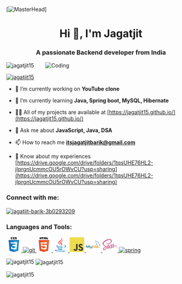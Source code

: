 [![MasterHead](https://semidotinfotech.com/web/images/frontend_banner.jpg)]
<h1 align="center">Hi 👋, I'm Jagatjit</h1>
<h3 align="center">A passionate Backend developer from India</h3>
<img align="right" alt="Coding" width="400" src="https://i.pinimg.com/originals/ff/36/4a/ff364a46478a5b0131152638168a0a10.gif">

<p align="left"> <img src="https://komarev.com/ghpvc/?username=jagatjit15&label=Profile%20views&color=0e75b6&style=flat" alt="jagatjit15" /> </p>

<p align="left"> <a href="https://github.com/ryo-ma/github-profile-trophy"><img src="https://github-profile-trophy.vercel.app/?username=jagatjit15" alt="jagatjit15" /></a> </p>

- 🔭 I’m currently working on **YouTube clone**

- 🌱 I’m currently learning **Java, Spring boot, MySQL, Hibernate**

- 👨‍💻 All of my projects are available at [https://jagatjit15.github.io/](https://jagatjit15.github.io/)

- 💬 Ask me about **JavaScript, Java, DSA**

- 📫 How to reach me **itsjagatjitbarik@gmail.com**

- 📄 Know about my experiences [https://drive.google.com/drive/folders/1tqsUHE76HL2-jIprgnUcmmcOU5rOWvCU?usp=sharing](https://drive.google.com/drive/folders/1tqsUHE76HL2-jIprgnUcmmcOU5rOWvCU?usp=sharing)

<h3 align="left">Connect with me:</h3>
<p align="left">
<a href="https://linkedin.com/in/jagatjit-barik-3b0293209" target="blank"><img align="center" src="https://raw.githubusercontent.com/rahuldkjain/github-profile-readme-generator/master/src/images/icons/Social/linked-in-alt.svg" alt="jagatjit-barik-3b0293209" height="30" width="40" /></a>
</p>

<h3 align="left">Languages and Tools:</h3>
<p align="left"> <a href="https://www.w3schools.com/css/" target="_blank" rel="noreferrer"> <img src="https://raw.githubusercontent.com/devicons/devicon/master/icons/css3/css3-original-wordmark.svg" alt="css3" width="40" height="40"/> </a> <a href="https://git-scm.com/" target="_blank" rel="noreferrer"> <img src="https://www.vectorlogo.zone/logos/git-scm/git-scm-icon.svg" alt="git" width="40" height="40"/> </a> <a href="https://www.w3.org/html/" target="_blank" rel="noreferrer"> <img src="https://raw.githubusercontent.com/devicons/devicon/master/icons/html5/html5-original-wordmark.svg" alt="html5" width="40" height="40"/> </a> <a href="https://www.java.com" target="_blank" rel="noreferrer"> <img src="https://raw.githubusercontent.com/devicons/devicon/master/icons/java/java-original.svg" alt="java" width="40" height="40"/> </a> <a href="https://developer.mozilla.org/en-US/docs/Web/JavaScript" target="_blank" rel="noreferrer"> <img src="https://raw.githubusercontent.com/devicons/devicon/master/icons/javascript/javascript-original.svg" alt="javascript" width="40" height="40"/> </a> <a href="https://www.mysql.com/" target="_blank" rel="noreferrer"> <img src="https://raw.githubusercontent.com/devicons/devicon/master/icons/mysql/mysql-original-wordmark.svg" alt="mysql" width="40" height="40"/> </a> <a href="https://sass-lang.com" target="_blank" rel="noreferrer"> <img src="https://raw.githubusercontent.com/devicons/devicon/master/icons/sass/sass-original.svg" alt="sass" width="40" height="40"/> </a> <a href="https://spring.io/" target="_blank" rel="noreferrer"> <img src="https://www.vectorlogo.zone/logos/springio/springio-icon.svg" alt="spring" width="40" height="40"/> </a> </p>

<p><img align="left" src="https://github-readme-stats.vercel.app/api/top-langs?username=jagatjit15&show_icons=true&locale=en&layout=compact" alt="jagatjit15" /></p>

<p>&nbsp;<img align="center" src="https://github-readme-stats.vercel.app/api?username=jagatjit15&show_icons=true&locale=en" alt="jagatjit15" /></p>

<p><img align="center" src="https://github-readme-streak-stats.herokuapp.com/?user=jagatjit15&" alt="jagatjit15" /></p>
